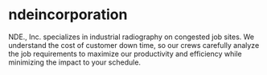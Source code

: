 # ndeincorporation
NDE., Inc. specializes in industrial radiography on congested job sites. We understand the cost of customer down time, so our crews carefully analyze the job requirements to maximize our productivity and efficiency while minimizing the impact to your schedule.
